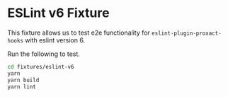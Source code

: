 # ESLint v6 Fixture

This fixture allows us to test e2e functionality for `eslint-plugin-proxact-hooks` with eslint version 6.

Run the following to test.

```sh
cd fixtures/eslint-v6
yarn
yarn build
yarn lint
```
